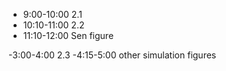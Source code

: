 - 9:00-10:00 2.1
- 10:10-11:00 2.2
- 11:10-12:00 Sen figure


-3:00-4:00 2.3
-4:15-5:00 other simulation figures
